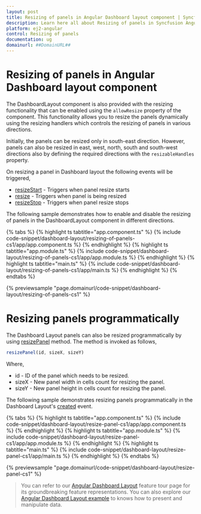 ```yaml
---
layout: post
title: Resizing of panels in Angular Dashboard layout component | Syncfusion
description: Learn here all about Resizing of panels in Syncfusion Angular Dashboard layout component of Syncfusion Essential JS 2 and more.
platform: ej2-angular
control: Resizing of panels 
documentation: ug
domainurl: ##DomainURL##
---
```


# Resizing of panels in Angular Dashboard layout component

The DashboardLayout component is also provided with the resizing functionality that can be enabled using the `allowResize` property of the component. This functionality allows you to resize the panels dynamically using the resizing handlers which controls the resizing of panels in various directions.

Initially, the panels can be resized only in south-east direction. However, panels can also be resized in east, west, north, south and south-west directions also by defining the required directions with the `resizableHandles` property.

On resizing a panel in Dashboard layout the following events will be triggered,
* [resizeStart](https://ej2.syncfusion.com/angular/documentation/api/dashboard-layout/#resizestart) - Triggers when panel resize starts
* [resize](https://ej2.syncfusion.com/angular/documentation/api/dashboard-layout/#resize) - Triggers when panel is being resized
* [resizeStop](https://ej2.syncfusion.com/angular/documentation/api/dashboard-layout/#resizestop) - Triggers when panel resize stops

The following sample demonstrates how to enable and disable the resizing of panels in the DashboardLayout component in different directions.

{% tabs %}
{% highlight ts tabtitle="app.component.ts" %}
{% include code-snippet/dashboard-layout/resizing-of-panels-cs1/app/app.component.ts %}
{% endhighlight %}
{% highlight ts tabtitle="app.module.ts" %}
{% include code-snippet/dashboard-layout/resizing-of-panels-cs1/app/app.module.ts %}
{% endhighlight %}
{% highlight ts tabtitle="main.ts" %}
{% include code-snippet/dashboard-layout/resizing-of-panels-cs1/app/main.ts %}
{% endhighlight %}
{% endtabs %}
  
{% previewsample "page.domainurl/code-snippet/dashboard-layout/resizing-of-panels-cs1" %}

# Resizing panels programmatically

The Dashboard Layout panels can also be resized programmatically by using [resizePanel](https://ej2.syncfusion.com/angular/documentation/api/dashboard-layout/#resizepanel) method. The method is invoked as follows,

```js
resizePanel(id, sizeX, sizeY)

```

Where,
* id - ID of the panel which needs to be resized.
* sizeX - New panel width in cells count for resizing the panel.
* sizeY - New panel height in cells count for resizing the panel.

The following sample demonstrates resizing panels programmatically in the Dashboard Layout's [created](https://ej2.syncfusion.com/angular/documentation/api/dashboard-layout/#created) event.

{% tabs %}
{% highlight ts tabtitle="app.component.ts" %}
{% include code-snippet/dashboard-layout/resize-panel-cs1/app/app.component.ts %}
{% endhighlight %}
{% highlight ts tabtitle="app.module.ts" %}
{% include code-snippet/dashboard-layout/resize-panel-cs1/app/app.module.ts %}
{% endhighlight %}
{% highlight ts tabtitle="main.ts" %}
{% include code-snippet/dashboard-layout/resize-panel-cs1/app/main.ts %}
{% endhighlight %}
{% endtabs %}
  
{% previewsample "page.domainurl/code-snippet/dashboard-layout/resize-panel-cs1" %}

> You can refer to our [Angular Dashboard Layout](https://www.syncfusion.com/angular-ui-components/angular-dashboard-layout) feature tour page for its groundbreaking feature representations. You can also explore our [Angular Dashboard Layout example](https://ej2.syncfusion.com/angular/demos/#/material/dashboard-layout/default) to knows how to present and manipulate data.